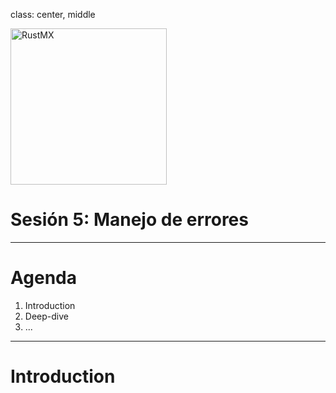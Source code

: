 class: center, middle

<img src="../assets/images/rustmx-logo.svg" alt="RustMX" width="250rem" height="auto">

# Sesión 5: Manejo de errores

---

# Agenda

1. Introduction
2. Deep-dive
3. ...

---

# Introduction